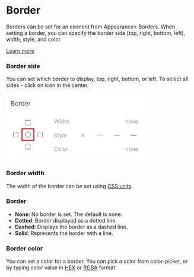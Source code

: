 # Border

Borders can be set for an element from Appearance> Borders. When setting a border, you can specify the border side (top, right, bottom, left), width, style, and color.

[Learn more](https://developer.mozilla.org/en-US/docs/Web/CSS/border)

### Border side

You can set which border to display, top, right, bottom, or left. To select all sides - click on icon in the center.

![](<../.gitbook/assets/image (9).png>)

### Border width

The width of the border can be set using [CSS units](css-units.md)

### Border

* **None**: No border is set. The default is none.
* **Dotted**: Border displayed as a dotted line.
* **Dashed**: Displays the border as a dashed line.
* **Solid**: Represents the border with a line.

### Border color

You can set a color for a border. You can pick a color from color-picker, or by typing color value in [HEX](https://www.w3schools.com/colors/colors\_hexadecimal.asp) or [RGBA](https://en.wikipedia.org/wiki/RGBA\_color\_model) format.&#x20;
